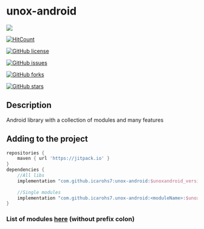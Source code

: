 # unox-android
[![](
https://jitpack.io/v/icarohs7/unox-android.svg)](
https://jitpack.io/#icarohs7/unox-android)

[![HitCount](
http://hits.dwyl.io/icarohs7/unox-android.svg)](
http://hits.dwyl.io/icarohs7/unox-android)


[![GitHub license](
https://img.shields.io/github/license/icarohs7/unox-android.svg)](
https://github.com/icarohs7/unox-android/blob/master/LICENSE)


[![GitHub issues](
https://img.shields.io/github/issues/icarohs7/unox-android.svg)](
https://github.com/icarohs7/unox-android/issues)


[![GitHub forks](
https://img.shields.io/github/forks/icarohs7/unox-android.svg)](
https://github.com/icarohs7/unox-android/network)


[![GitHub stars](
https://img.shields.io/github/stars/icarohs7/unox-android.svg)](
https://github.com/icarohs7/unox-android/stargazers)

## Description
Android library with a collection of modules and many features

## Adding to the project
````groovy
repositories {
    maven { url 'https://jitpack.io' }
}
dependencies {
    //All libs
    implementation "com.github.icarohs7:unox-android:$unoxandroid_version"
 
    //Single modules
    implementation "com.github.icarohs7.unox-android:<moduleName>:$unoxandroid_version"
}
````
### List of modules [here](https://github.com/icarohs7/unox-android/tree/master/settings.gradle) (without prefix colon)